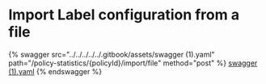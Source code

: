 # Import Label configuration from a file

{% swagger src="../../../../../.gitbook/assets/swagger (1).yaml" path="/policy-statistics/{policyId}/import/file"
method="post" %}
[swagger (1).yaml](<../../../../../.gitbook/assets/swagger (1).yaml>)
{% endswagger %}
